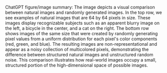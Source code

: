 ChatGPT figure/image summary: The image depicts a visual comparison between natural images and randomly generated images. In the top row, we see examples of natural images that are 64 by 64 pixels in size. These images display recognizable subjects such as an apparent blurry image on the left, a bicycle in the center, and a cat on the right. The bottom row shows images of the same size that were created by randomly generating pixel values from a uniform distribution for each pixel's color components (red, green, and blue). The resulting images are non-representational and appear as a noisy collection of multicolored pixels, demonstrating the difference between structured natural images and unstructured random noise. This comparison illustrates how real-world images occupy a small, structured portion of the high-dimensional space of possible images.